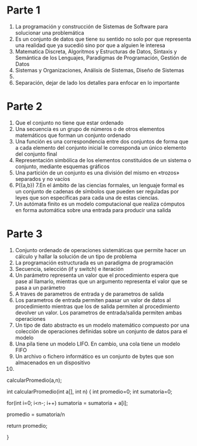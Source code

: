 # Parte 1

1. La programación y construcción de Sistemas de Software para solucionar una problemática
2. Es un conjunto de datos que tiene su sentido no solo por que representa una realidad que ya sucedió
sino por que a alguien le interesa
3. Matematica Discreta, Algoritmos y Estructuras de Datos, Sintaxis y Semántica de los Lenguajes, Paradigmas de Programación, Gestión de Datos
4. Sistemas y Organizaciones, Análisis de Sistemas, Diseño de Sistemas
5. 
6. Separación, dejar de lado los detalles para enfocar en lo importante

# Parte 2

1. Que el conjunto no tiene que estar ordenado
2. Una secuencia es un grupo de números o de otros elementos matemáticos que forman un conjunto ordenado
3. Una función es una correspondencia entre dos conjuntos de forma que a cada elemento del conjunto inicial le corresponda un único elemento del conjunto final
4. Representación simbólica de los elementos constituidos de un sistema o conjunto, mediante esquemas gráficos
5. Una partición de un conjunto es una división del mismo en «trozos» separados y no vacíos
6. P({a,b})
7.En el ámbito de las ciencias formales, un lenguaje formal es un conjunto de cadenas de símbolos que pueden ser reguladas por leyes que son específicas para cada una de estas ciencias.
8. Un autómata finito es un modelo computacional que realiza cómputos en forma automática sobre una entrada para producir una salida

# Parte 3

1. Conjunto ordenado de operaciones sistemáticas que permite hacer un cálculo y hallar la solución de un tipo de problema
2. La programación estructurada es un paradigma de programación
3. Secuencia, selección (if y switch) e iteración
4. Un parámetro representa un valor que el procedimiento espera que pase al llamarlo, mientras que un argumento representa el valor que se pasa a un parámetro
5. A traves de parametros de entrada y de parametros de salida
6. Los parametros de entrada permiten paasar un valor de datos al procedimiento mientras que los de salida permiten al procedimiento devolver un valor. Los parametros de entrada/salida permiten ambas operaciones 
7. Un tipo de dato abstracto es un modelo matemático compuesto por una colección de operaciones definidas sobre un conjunto de datos para el modelo
8. Una pila tiene un modelo LIFO. En cambio, una cola tiene un modelo FIFO
9. Un archivo o fichero informático es un conjunto de bytes que son almacenados en un dispositivo
10. 

calcularPromedio(a,n);

int calcularPromedio(int a[], int n)
{
int promedio=0;
int sumatoria=0;

  for(int i=0; i<n-; i++)
    sumatoria = sumatoria + a[i];
    
  promedio = sumatoria/n
  
  return promedio;

}
